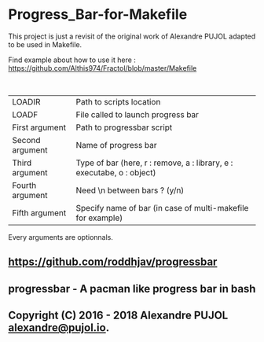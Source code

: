 # Progress_Bar-for-Makefile

This project is just a revisit of the original work of Alexandre PUJOL adapted to be used in Makefile.

Find example about how to use it here : https://github.com/Althis974/Fractol/blob/master/Makefile

<table>
   <tr>
       <td>LOADIR</td>
       <td>Path to scripts location</td>
   </tr>
   <tr>
       <td>LOADF</td>
       <td>File called to launch progress bar</td>
   </tr>
     <tr>
       <td>First argument</td>
       <td>Path to progressbar script</td>
   </tr>
     <tr>
       <td>Second argument</td>
       <td>Name of progress bar</td>
   </tr>
     <tr>
       <td>Third argument</td>
       <td>Type of bar (here, r : remove, a : library, e : executabe, o : object)</td>
   </tr>
     <tr>
       <td>Fourth argument</td>
       <td>Need \n between bars ? (y/n)</td>
   </tr>
     <tr>
       <td>Fifth argument</td>
       <td>Specify name of bar (in case of multi-makefile for example)</td>
   </tr>
</table>

Every arguments are optionnals.

## https://github.com/roddhjav/progressbar
## progressbar - A pacman like progress bar in bash
## Copyright (C) 2016 - 2018 Alexandre PUJOL <alexandre@pujol.io>.
